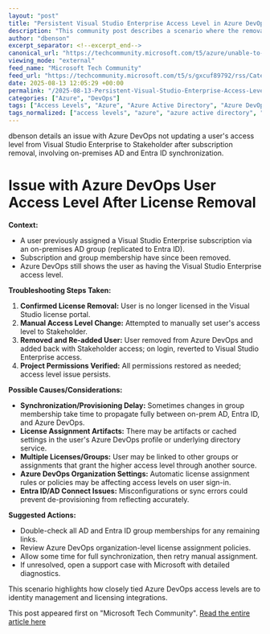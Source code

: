 ```yaml
---
layout: "post"
title: "Persistent Visual Studio Enterprise Access Level in Azure DevOps After License Removal"
description: "This community post describes a scenario where the removal of a user's Visual Studio subscription license from an on-premises AD and Entra ID does not change the user's access level in Azure DevOps, despite manual intervention. The user remains assigned as Visual Studio Enterprise instead of reverting to Stakeholder, leading to confusion about Azure DevOps licensing synchronization."
author: "dbenson"
excerpt_separator: <!--excerpt_end-->
canonical_url: "https://techcommunity.microsoft.com/t5/azure/unable-to-revert-azure-devops-user-access-level/m-p/4442871#M22102"
viewing_mode: "external"
feed_name: "Microsoft Tech Community"
feed_url: "https://techcommunity.microsoft.com/t5/s/gxcuf89792/rss/Category?category.id=Azure"
date: 2025-08-13 12:05:29 +00:00
permalink: "/2025-08-13-Persistent-Visual-Studio-Enterprise-Access-Level-in-Azure-DevOps-After-License-Removal.html"
categories: ["Azure", "DevOps"]
tags: ["Access Levels", "Azure", "Azure Active Directory", "Azure DevOps", "Community", "DevOps", "Entra ID", "Group Synchronization", "Identity Synchronization", "License Management", "On Premises AD", "Stakeholder Access", "User Permissions", "Visual Studio Enterprise", "Visual Studio Licensing"]
tags_normalized: ["access levels", "azure", "azure active directory", "azure devops", "community", "devops", "entra id", "group synchronization", "identity synchronization", "license management", "on premises ad", "stakeholder access", "user permissions", "visual studio enterprise", "visual studio licensing"]
---
```


dbenson details an issue with Azure DevOps not updating a user's access level from Visual Studio Enterprise to Stakeholder after subscription removal, involving on-premises AD and Entra ID synchronization.<!--excerpt_end-->

# Issue with Azure DevOps User Access Level After License Removal

**Context:**

- A user previously assigned a Visual Studio Enterprise subscription via an on-premises AD group (replicated to Entra ID).
- Subscription and group membership have since been removed.
- Azure DevOps still shows the user as having the Visual Studio Enterprise access level.

**Troubleshooting Steps Taken:**

1. **Confirmed License Removal:** User is no longer licensed in the Visual Studio license portal.
2. **Manual Access Level Change:** Attempted to manually set user's access level to Stakeholder.
3. **Removed and Re-added User:** User removed from Azure DevOps and added back with Stakeholder access; on login, reverted to Visual Studio Enterprise access.
4. **Project Permissions Verified:** All permissions restored as needed; access level issue persists.

**Possible Causes/Considerations:**

- **Synchronization/Provisioning Delay:** Sometimes changes in group membership take time to propagate fully between on-prem AD, Entra ID, and Azure DevOps.
- **License Assignment Artifacts:** There may be artifacts or cached settings in the user's Azure DevOps profile or underlying directory service.
- **Multiple Licenses/Groups:** User may be linked to other groups or assignments that grant the higher access level through another source.
- **Azure DevOps Organization Settings:** Automatic license assignment rules or policies may be affecting access levels on user sign-in.
- **Entra ID/AD Connect Issues:** Misconfigurations or sync errors could prevent de-provisioning from reflecting accurately.

**Suggested Actions:**

- Double-check all AD and Entra ID group memberships for any remaining links.
- Review Azure DevOps organization-level license assignment policies.
- Allow some time for full synchronization, then retry manual assignment.
- If unresolved, open a support case with Microsoft with detailed diagnostics.

This scenario highlights how closely tied Azure DevOps access levels are to identity management and licensing integrations.

This post appeared first on "Microsoft Tech Community". [Read the entire article here](https://techcommunity.microsoft.com/t5/azure/unable-to-revert-azure-devops-user-access-level/m-p/4442871#M22102)
